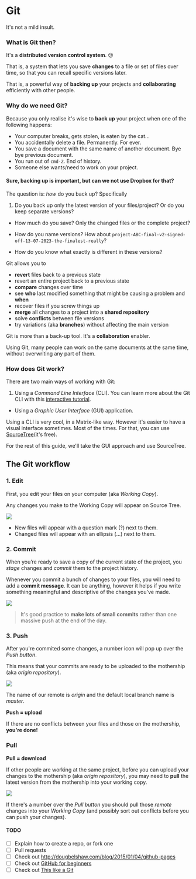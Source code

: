 # Git

It's not a mild insult.

### What is Git then?

It's a **distributed version control system**. :confused: 

That is, a system that lets you save **changes** to a file or set of files over time, so that you can recall specific versions later.

That is, a powerful way of **backing up** your projects and **collaborating** efficiently with other people.

<!-- The *distributed* bit means that you can use Git offline. --> 

### Why do we need Git?

Because you only realise it's wise to **back up** your project when one of the following happens:

* Your computer breaks, gets stolen, is eaten by the cat...
* You accidentally delete a file. Permanently. For ever.
* You save a document with the same name of another document. Bye bye previous document.
* You run out of `cmd-Z`. End of history.
* Someone else wants/need to work on your project. 

#### Sure, backing up is important, but can we not use Dropbox for that? 

The question is: *how* do you back up? Specifically

1. Do you back up only the latest version of your files/project? Or do you keep separate versions?

* How much do you save? Only the changed files or the complete project?

* How do you name versions? How about `project-ABC-final-v2-signed-off-13-07-2023-the-finalest-really`?

* How do you know what exactly is different in these versions?

<!-- Tools like Dropbox automatically back up files as you save them. Every new save overwrites the previous. -->

Git allows you to 

* **revert** files back to a previous state
* revert an entire project back to a previous state
* **compare** changes over time
* see **who** last modified something that might be causing a problem and **when**
* recover files if you screw things up
* **merge** all changes to a project into a **shared repository**
* solve **conflicts** between file versions
* try variations (aka **branches**) without affecting the main version

Git is more than a back-up tool. It's a **collaboration** enabler.

<!-- In fact, being a back-up tool is more of a side-effect than the primary goal of Git (or any other version-control system). -->

Using Git, many people can work on the same documents at the same time, without overwriting any part of them.

<!-- Ever found yourself shouting through the room that you are currently working on a certain file and so nobody else should touch it in the meanwhile? -->

<!-- With Git, everybody on the team can work absolutely freely, on any file at any time. Git will allow you to *merge* all the changes into a shared *repository* and solve any *conflicts* for you. There's no question where the latest version of a file or the whole project is: it's on Git. -->

<!-- With Git, there is only **one project**. There's only one version on your disk that you're currently working on. Everything else, all the past versions and variations (aka *branches*), are neatly packed up inside Git. When you need it, you can request any version at any time and you'll have a snapshot of the complete project right at hand. -->

<!-- Being able to restore older versions of a file (or even the whole project) effectively means one thing: **you can't mess up**! -->

<!-- Git is a command-line tool that you - and any other developers on your team - use to save frequent snapshots of your projects. At any given point, it offers the flexibility to roll back changes to previous states, with only a single command. -->


### How does Git work?

There are two main ways of working with Git:

1. Using a *Command Line Interface* (CLI). You can learn more about the Git CLI with this [interactive tutorial](https://try.github.io).
* Using a *Graphic User Interface* (GUI) application.

Using a CLI is very cool, in a Matrix-like way. However it's easier to have a visual interface sometimes. Most of the times. For that, you can use [SourceTree](http://www.sourcetreeapp.com)(it's free).

For the rest of this guide, we'll take the GUI approach and use SourceTree.

<!-- 1. Sign up to [GitHub](https://github.com), [BitBucket](https://bitbucket.org) or [GitLab](https://about.gitlab.com)
2. Download [SourceTree](http://www.sourcetreeapp.com), it's free!
3. If you're on a Mac, clean up the global `.gitignore` (add `.DS_Store` so that files that are generated by Mac OSX will not be pushed to the *mothership*)
4. You're ready to use Git to keep your projects tidy, backed-up and collaborative!  -->


## The Git workflow

### 1. Edit

First, you edit your files on your computer (aka *Working Copy*).

Any changes you make to the Working Copy will appear on Source Tree.

![](https://raw.githubusercontent.com/RavensbourneWebMedia/guides/master/assets/git-edit.png)

* New files will appear with a question mark (?) next to them.
* Changed files will appear with an ellipsis (...) next to them.

### 2. Commit

When you’re ready to save a copy of the current state of the project, you *stage* changes and *commit* them to the project history.

Whenever you commit a bunch of changes to your files, you will need to add a **commit message**. It can be anything, however it helps if you write something meaningful and descriptive of the changes you've made.

![](https://raw.githubusercontent.com/RavensbourneWebMedia/guides/master/assets/git-commit.png)

> It's good practice to **make lots of small commits** rather than one massive push at the end of the day.

### 3. Push

After you're commited some changes, a number icon will pop up over the *Push button*. 

This means that your commits are ready to be uploaded to the mothership (aka *origin repository*).

![](https://raw.githubusercontent.com/RavensbourneWebMedia/guides/master/assets/git-push.png)

The name of our remote is *origin* and the default local branch name is *master*. 

**Push = upload**

If there are no conflicts between your files and those on the mothership, **you're done!**

### Pull

**Pull = download**

If other people are working at the same project, before you can upload your changes to the mothership (aka *origin repository*), you may need to **pull** the latest version from the mothership into your working copy. 

![](https://raw.githubusercontent.com/RavensbourneWebMedia/guides/master/assets/git-pull.png)

If there's a number over the *Pull button* you should pull those *remote* changes into your *Working Copy* (and possibly sort out conflicts before you can push your changes).


<!-- 

## Branching

Ever been at a point in a project, when you want to experiment with an idea that may or may not make it into the finished application? While it's true that you can always revert the commit if things don't go according to plan, it's a smarter idea, for a variety of reasons, to instead leverage branching.

remember the part in Back to the Future 2, after Marty and Doc return to 1985 from the future, but find that everything is different? Upon meeting at Doc's, now destroyed lab, Doc draws a diagram, describing how, at some point, "the timeline skewed into this tangent, creating an alternate 1985." This is just like branching!

 -->

<!-- 
## Pull requests

encouraging developers to fork a project's repository and then use that as their own centralized repository. From there they can send "pull requests" to the main project with their changes and then the project maintainers can review them before deciding whether to include them in their project or not. -->


#### TODO

- [ ] Explain how to create a repo, or fork one
- [ ] Pull requests
- [ ] Check out http://dougbelshaw.com/blog/2015/01/04/github-pages
- [ ] Check out [GitHub for beginners](http://readwrite.com/2013/09/30/understanding-github-a-journey-for-beginners-part-1)
- [ ] Check out [This like a Git](think-like-a-git.ne)

<!-- ### Pull request

Pull requests let you tell others about changes you've pushed to a Git repository. Once a pull request is sent, other people can review your changes, discuss potential modifications, and even push follow-up commits if necessary.

We'll [learn more about pull requests](https://help.github.com/articles/using-pull-requests/) later on in the unit. -->
